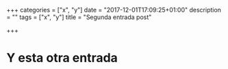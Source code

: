 +++
categories = ["x", "y"]
date = "2017-12-01T17:09:25+01:00"
description = ""
tags = ["x", "y"]
title = "Segunda entrada post"

+++

# Y esta otra entrada
